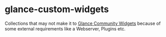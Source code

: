 # glance-custom-widgets
Collections that may not make it to [Glance Community Widgets](https://github.com/glanceapp/community-widgets) because of some external requirements like a Webserver, Plugins etc.